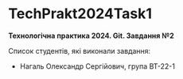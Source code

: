 # TechPrakt2024Task1
**Технологічна практика 2024. Git. Завдання №2**

Список студентів, які виконали завдання:
* Нагаль Олександр Сергійович, група ВТ-22-1
